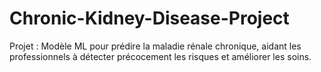 # Chronic-Kidney-Disease-Project
Projet : Modèle ML pour prédire la maladie rénale chronique, aidant les professionnels à détecter précocement les risques et améliorer les soins.
